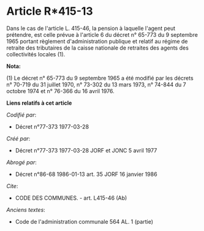 # Article R*415-13

Dans le cas de l'article L. 415-46, la pension à laquelle l'agent peut prétendre, est celle prévue à l'article 6 du décret n°
65-773 du 9 septembre 1965 portant règlement d'administration publique et relatif au régime de retraite des tributaires de la
caisse nationale de retraites des agents des collectivités locales (1).

**Nota:**

(1) Le décret n° 65-773 du 9 septembre 1965 a été modifié par les décrets n° 70-719 du 31 juillet 1970, n° 73-302 du 13 mars
1973, n° 74-844 du 7 octobre 1974 et n° 76-366 du 16 avril 1976.

**Liens relatifs à cet article**

_Codifié par_:

  - Décret n°77-373 1977-03-28

_Créé par_:

  - Décret n°77-373 1977-03-28 JORF et JONC 5 avril 1977

_Abrogé par_:

  - Décret n°86-68 1986-01-13 art. 35 JORF 16 janvier 1986

_Cite_:

  - CODE DES COMMUNES. - art. L415-46 (Ab)

_Anciens textes_:

  - Code de l'administration communale 564 AL. 1 (partie)
